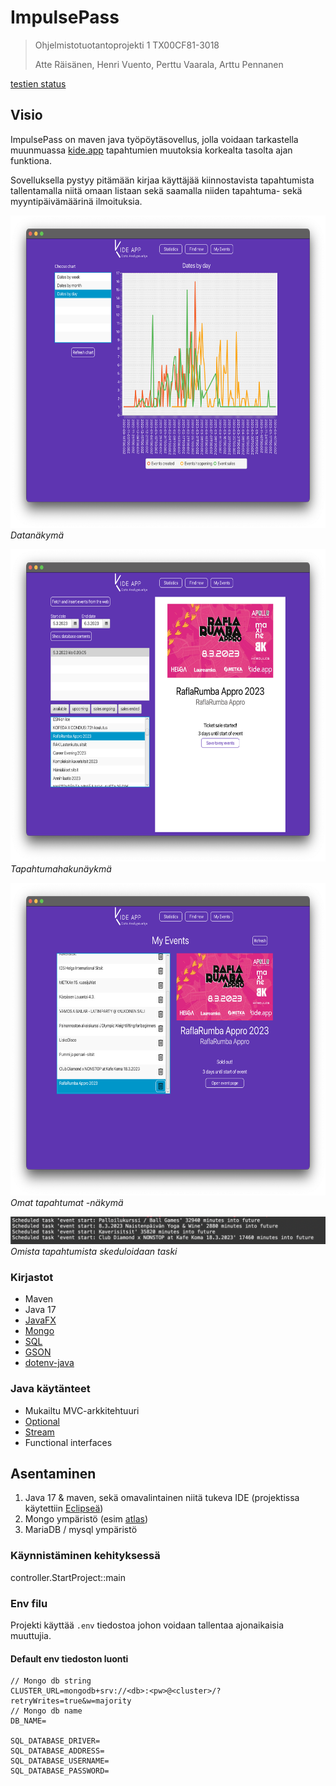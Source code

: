 # ImpulsePass

> Ohjelmistotuotantoprojekti 1 TX00CF81-3018
>
> Atte Räisänen, Henri Vuento, Perttu Vaarala, Arttu Pennanen

[testien status](http://10.114.32.28:8080/job/kideappdataanalyysivehje/badge/icon)

## Visio

ImpulsePass on maven java työpöytäsovellus, jolla voidaan tarkastella muunmuassa [kide.app](https://kide.app/) tapahtumien muutoksia korkealta tasolta ajan funktiona.

Sovelluksella pystyy pitämään kirjaa käyttäjää kiinnostavista tapahtumista tallentamalla niitä omaan listaan sekä saamalla niiden tapahtuma- sekä myyntipäivämäärinä ilmoituksia.

<p>
<img src="docs/images/1.png" height="500">
<em>Datanäkymä</em>
</p>
<p>
<img src="docs/images/2.png" height="500">
<em>Tapahtumahakunäykmä</em></p>
<p>
<img src="docs/images/3.png" height="500">
<em>Omat tapahtumat -näkymä</em>
</p>
<p>
<img src="docs/images/4.png">
<em>Omista tapahtumista skeduloidaan taski</em>
</p>

### Kirjastot

- Maven
- Java 17
- [JavaFX](https://openjfx.io/)
- [Mongo](https://www.mongodb.com/languages/java)
- [SQL](https://mariadb.com/kb/en/about-mariadb-connector-j/)
- [GSON](https://github.com/google/gson)
- [dotenv-java](https://github.com/cdimascio/java-dotenv)

### Java käytänteet

- Mukailtu MVC-arkkitehtuuri
- [Optional](https://docs.oracle.com/javase/8/docs/api/java/util/Optional.html)
- [Stream](https://docs.oracle.com/javase/8/docs/api/java/util/stream/Stream.html)
- Functional interfaces

## Asentaminen

1. Java 17 & maven, sekä omavalintainen niitä tukeva IDE (projektissa käytettiin [Eclipseä](https://www.eclipse.org/))
2. Mongo ympäristö (esim [atlas](https://www.mongodb.com/atlas/database))
3. MariaDB / mysql ympäristö

### Käynnistäminen kehityksessä

controller.StartProject::main

### Env filu

Projekti käyttää `.env` tiedostoa johon voidaan tallentaa ajonaikaisia muuttujia.

#### Default env tiedoston luonti

```.env
// Mongo db string
CLUSTER_URL=mongodb+srv://<db>:<pw>@<cluster>/?retryWrites=true&w=majority
// Mongo db name
DB_NAME=

SQL_DATABASE_DRIVER=
SQL_DATABASE_ADDRESS=
SQL_DATABASE_USERNAME=
SQL_DATABASE_PASSWORD=
```
